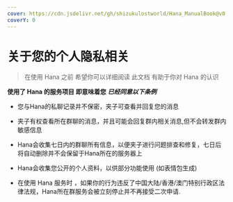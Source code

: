 ```yaml
---
cover: https://cdn.jsdelivr.net/gh/shizukulostworld/Hana_ManualBook@v0.1/.gitbook/assets/353498419920220412.png
coverY: 0
---
```


# 关于您的个人隐私相关

> 在使用 Hana 之前 希望你可以详细阅读 此文档 有助于你对 Hana 的认识

**使用了 Hana 的服务项目 即意味着您** ***已经同意以下条例***

* 您与Hana的私聊记录并不保密，夹子可查看并回复您的消息

* 夹子有权查看所在群聊的消息，并且可能会回复群内相关消息,但不会转发群内敏感信息

* Hana会收集七日内的群聊所有信息，以便夹子进行问题排查和修复，七日后将自动删除并不会保留于Hana所在的服务器上

* Hana会收集您公开的个人资料，以供部分功能使用 (如表情包生成)

* 在使用 Hana 服务时 ，如果你的行为违反了中国大陆/香港/澳门特别行政区法律法规，Hana所在群服务会被立刻停止并不再接受二次申请.

